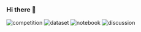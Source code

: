 ### Hi there 👋

<!--
**SavorSauc3/SavorSauc3** is a ✨ _special_ ✨ repository because its `README.md` (this file) appears on your GitHub profile.

Here are some ideas to get you started:

- 🔭 I’m currently working on ...
- 🌱 I’m currently learning ...
- 👯 I’m looking to collaborate on ...
- 🤔 I’m looking for help with ...
- 💬 Ask me about ...
- 📫 How to reach me: ...
- 😄 Pronouns: ...
- ⚡ Fun fact: ...
-->
![competition](https://road-to-kaggle-grandmaster.vercel.app/api/badges/{nathaniellybrand}/competition)
![dataset](https://road-to-kaggle-grandmaster.vercel.app/api/badges/{nathaniellybrand}/dataset)
![notebook](https://road-to-kaggle-grandmaster.vercel.app/api/badges/{nathaniellybrand}/notebook)
![discussion](https://road-to-kaggle-grandmaster.vercel.app/api/badges/{nathaniellybrand}/discussion)


